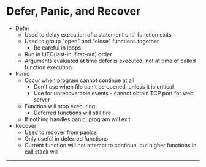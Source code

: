 # Defer, Panic, and Recover

- Defer
    - Used to delay execution of a statement until function exits
    - Used to group "open" and "close" functions together
        - Be careful in loops
    - Run in LIFO(last-in, first-out) order
    - Arguments evaluated at time defer is executed, not at time of called function execution
- Panic
    - Occur when program cannot continue at all
        - Don't use when file can't be opened, unless it is critical
        - Use for unrecoverable events - cannot obtain TCP port for web server
    - Function will stop executing
        - Deferred functions will still fire
    - If nothing handles panic, program will exit
- Recover
    - Used to recover from panics
    - Only useful in deferred functions
    - Current function will not attempt to continue, but higher functions in call stack will

---

